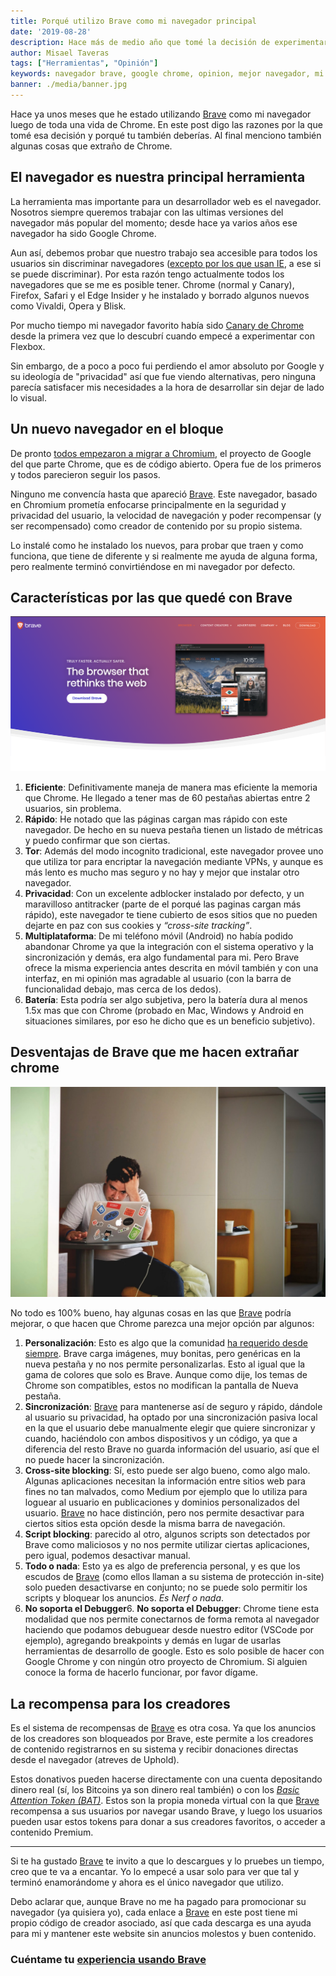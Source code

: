 ```yaml
---
title: Porqué utilizo Brave como mi navegador principal
date: '2019-08-28'
description: Hace más de medio año que tomé la decisión de experimentar con Brave y desde entonces no he vuelto a usar google Chrome
author: Misael Taveras
tags: ["Herramientas", "Opinión"]
keywords: navegador brave, google chrome, opinion, mejor navegador, mi navegador, misael taveras, taverasmisael, brave browser, BAT, brave vs chrome, herramientas
banner: ./media/banner.jpg
---
```


Hace ya unos meses que he estado utilizando [Brave][BraveLink] como mi navegador luego de toda una vida de Chrome.
En este post digo las razones por la que tomé esa decisión y porqué tu también deberías.
Al final menciono también algunas cosas que extraño de Chrome.

## El navegador es nuestra principal herramienta

La herramienta mas importante para un desarrollador web es el navegador. Nosotros siempre queremos trabajar
con las ultimas versiones del navegador más popular del momento; desde hace ya varios años ese navegador ha sido Google Chrome.

Aun así, debemos probar que nuestro trabajo sea accesible para todos los usuarios sin discriminar navegadores
([excepto por los que usan IE](https://www.zdnet.com/article/microsoft-makes-final-push-to-rid-world-of-internet-explorer-10/), a ese si se puede discriminar). Por esta razón tengo actualmente todos los navegadores que se me es posible tener. Chrome (normal y Canary), Firefox, Safari y el Edge Insider y he instalado y borrado algunos nuevos como Vivaldi, Opera y Blisk.

Por mucho tiempo mi navegador favorito había sido [Canary de Chrome](https://www.google.com/intl/es/chrome/canary/) desde la primera vez que lo descubrí
cuando empecé a experimentar con Flexbox.

Sin embargo, de a poco a poco fui perdiendo el amor absoluto por Google y su ideología de "privacidad" así que
fue viendo alternativas, pero ninguna parecía satisfacer mis necesidades a la hora de desarrollar sin dejar de lado lo visual.

## Un nuevo navegador en el bloque

De pronto [todos empezaron a migrar a Chromium](http://blairreeves.me/2019/08/20/the-browser-monopoly/?utm_source=taverasmisael), el proyecto de Google del que parte Chrome, que es de código abierto.
Opera fue de los primeros y todos parecieron seguir los pasos.

Ninguno me convencía hasta que apareció [Brave][BraveLink]. Este navegador, basado en Chromium prometía enfocarse principalmente
en la seguridad y privacidad del usuario, la velocidad de navegación y poder recompensar (y ser recompensado) como creador
de contenido por su propio sistema.

Lo instalé como he instalado los nuevos, para probar que traen y como funciona, que tiene de diferente y si realmente me
ayuda de alguna forma, pero realmente terminó convirtiéndose en mi navegador por defecto.

## Características por las que quedé con Brave

![Ventajas del navegador](./media/browser-features.png)

1. **Eficiente**: Definitivamente maneja de manera mas eficiente la memoria que Chrome. He llegado a tener mas de 60 pestañas abiertas entre 2 usuarios, sin problema.
2. **Rápido**: He notado que las páginas cargan mas rápido con este navegador. De hecho en su nueva pestaña tienen un listado de métricas y puedo confirmar que son ciertas.
3. **Tor**: Además del modo incognito tradicional, este navegador provee uno que utiliza tor para encriptar la navegación mediante VPNs, y aunque es más lento es mucho mas seguro y no hay  y mejor que instalar otro navegador.
4. **Privacidad**: Con un excelente adblocker instalado por defecto, y un maravilloso antitracker (parte de el porqué las paginas cargan más rápido), este navegador te tiene cubierto de esos sitios que no pueden dejarte en paz con sus cookies y *“cross-site tracking”*.
5. **Multiplataforma**:  De mi teléfono móvil (Android) no había podido abandonar Chrome ya que la integración con el sistema operativo y la sincronización y demás, era algo fundamental para mi. Pero Brave ofrece la misma experiencia antes descrita en móvil también y con una interfaz, en mi opinión mas agradable al usuario (con la barra de funcionalidad debajo, mas cerca de los dedos).
6. **Batería**: Esta podría ser algo subjetiva, pero la batería dura al menos 1.5x mas que con Chrome (probado en Mac, Windows y Android en situaciones similares, por eso he dicho que es un beneficio subjetivo).

## Desventajas de Brave que me hacen extrañar chrome

![Desventajas del navegador](./media/angry-annoyed-coffee.jpg)

No todo es 100% bueno, hay algunas cosas en las que [Brave][BraveLink] podría mejorar, o que hacen que Chrome parezca una mejor opción par algunos:

1. **Personalización**: Esto es algo que la comunidad [ha requerido desde siempre](https://community.brave.com/t/change-customize-blank-new-tab-page/45216). Brave carga imágenes, muy bonitas, pero genéricas en la nueva pestaña y no nos permite personalizarlas. Esto al igual que la gama de colores que solo es Brave. Aunque como dije, los temas de Chrome son compatibles, estos no modifican la pantalla de Nueva pestaña.
2. **Sincronización**: [Brave][BraveLink] para mantenerse así de seguro y rápido, dándole al usuario su privacidad, ha optado por una sincronización pasiva local en la que el usuario debe manualmente elegir que quiere sincronizar y cuando, haciéndolo con ambos dispositivos y un código, ya que a diferencia del resto Brave no guarda información del usuario, así que el no puede hacer la sincronización.
3. **Cross-site blocking**: Sí, esto puede ser algo bueno, como algo malo. Algunas aplicaciones necesitan la información entre sitios web para fines no tan malvados, como Medium por ejemplo que lo utiliza para loguear al usuario en publicaciones y dominios personalizados del usuario. [Brave][BraveLink] no hace distinción, pero nos permite desactivar para ciertos sitios esta opción desde la misma barra de navegación.
4. **Script blocking**: parecido al otro, algunos scripts son detectados por Brave como maliciosos y no nos permite utilizar ciertas aplicaciones, pero igual, podemos desactivar manual.
5. **Todo o nada**: Esto ya es algo de preferencia personal, y es que los escudos de [Brave][BraveLink] (como ellos llaman a su sistema de protección in-site) solo pueden desactivarse en conjunto; no se puede solo permitir los scripts y bloquear los anuncios. *Es Nerf o nada*.
6. **No soporta el Debugger**6. **No soporta el Debugger**: Chrome tiene esta modalidad que nos permite conectarnos de forma remota al navegador haciendo que podamos debuguear desde nuestro editor (VSCode por ejemplo), agregando breakpoints y demás en lugar de usarlas herramientas de desarrollo de google. Esto es solo posible de hacer con Google Chrome y con ningún otro proyecto de Chromium. Si alguien conoce la forma de hacerlo funcionar, por favor dígame.

## La recompensa para los creadores

Es el sistema de recompensas de [Brave][BraveLink] es otra cosa. Ya que los anuncios de los creadores son bloqueados por Brave, este permite a los creadores de contenido registrarnos en su sistema y recibir donaciones directas desde el navegador (atreves de Uphold).

Estos donativos pueden hacerse directamente con una cuenta depositando dinero real (sí, los Bitcoins ya son dinero real también) o con los [*Basic Attention Token (BAT)*](https://basicattentiontoken.org/). Estos son la propia moneda virtual con la que [Brave][BraveLink] recompensa a sus usuarios por navegar usando Brave, y luego los usuarios pueden usar estos tokens para donar a sus creadores favoritos, o acceder a contenido Premium.

-------

Si te ha gustado [Brave][BraveLink] te invito a que lo descargues y lo pruebes un tiempo, creo que te va a encantar. Yo lo empecé a usar solo para ver que tal y terminó enamorándome y ahora es el único navegador que utilizo.

Debo aclarar que, aunque Brave no me ha pagado para promocionar su navegador (ya quisiera yo), cada enlace a [Brave][BraveLink] en este post tiene mi propio código de creador asociado, así que cada descarga es una ayuda para mi y mantener este website sin anuncios molestos y buen contenido.

### Cuéntame tu [experiencia usando Brave](https://twitter.com/taverasmisael)

[BraveLink]: https://brave.com/tav072
